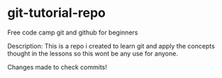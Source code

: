 # git-tutorial-repo

Free code camp git and github for beginners 

Description: This is a repo i created to  learn git and apply the concepts thought in the lessons so this wont be any use for anyone. 

Changes made to check commits! 

